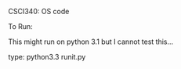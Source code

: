 CSCI340: OS code

To Run: 

This might run on python 3.1 but I cannot test this...

type: python3.3 runit.py